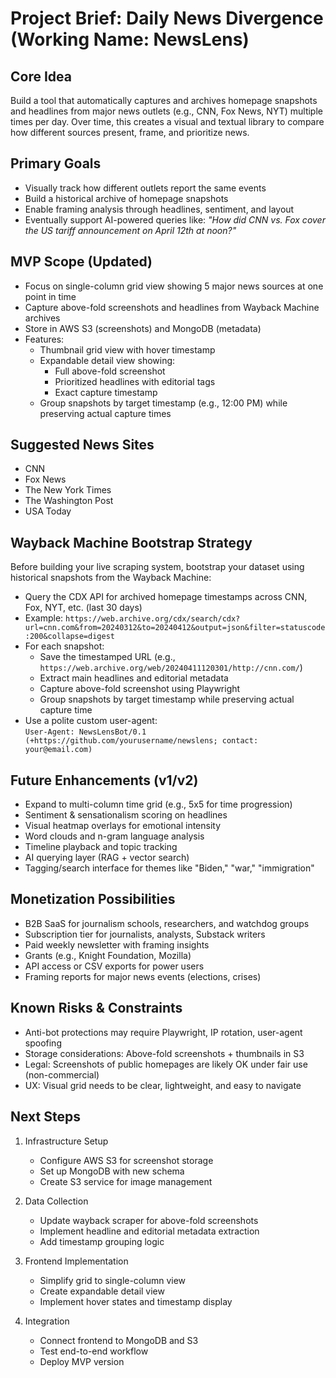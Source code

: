 # Project Brief: Daily News Divergence (Working Name: NewsLens)

## Core Idea
Build a tool that automatically captures and archives homepage snapshots and headlines from major news outlets (e.g., CNN, Fox News, NYT) multiple times per day. Over time, this creates a visual and textual library to compare how different sources present, frame, and prioritize news.

## Primary Goals
- Visually track how different outlets report the same events
- Build a historical archive of homepage snapshots
- Enable framing analysis through headlines, sentiment, and layout
- Eventually support AI-powered queries like:
  *"How did CNN vs. Fox cover the US tariff announcement on April 12th at noon?"*

## MVP Scope (Updated)
- Focus on single-column grid view showing 5 major news sources at one point in time
- Capture above-fold screenshots and headlines from Wayback Machine archives
- Store in AWS S3 (screenshots) and MongoDB (metadata)
- Features:
  - Thumbnail grid view with hover timestamp
  - Expandable detail view showing:
    - Full above-fold screenshot
    - Prioritized headlines with editorial tags
    - Exact capture timestamp
  - Group snapshots by target timestamp (e.g., 12:00 PM) while preserving actual capture times

## Suggested News Sites
- CNN
- Fox News
- The New York Times
- The Washington Post
- USA Today

## Wayback Machine Bootstrap Strategy
Before building your live scraping system, bootstrap your dataset using historical snapshots from the Wayback Machine:

- Query the CDX API for archived homepage timestamps across CNN, Fox, NYT, etc. (last 30 days)
- Example: `https://web.archive.org/cdx/search/cdx?url=cnn.com&from=20240312&to=20240412&output=json&filter=statuscode:200&collapse=digest`
- For each snapshot:
  - Save the timestamped URL (e.g., `https://web.archive.org/web/20240411120301/http://cnn.com/`)
  - Extract main headlines and editorial metadata
  - Capture above-fold screenshot using Playwright
  - Group snapshots by target timestamp while preserving actual capture time
- Use a polite custom user-agent:  
  `User-Agent: NewsLensBot/0.1 (+https://github.com/yourusername/newslens; contact: your@email.com)`

## Future Enhancements (v1/v2)
- Expand to multi-column time grid (e.g., 5x5 for time progression)
- Sentiment & sensationalism scoring on headlines
- Visual heatmap overlays for emotional intensity
- Word clouds and n-gram language analysis
- Timeline playback and topic tracking
- AI querying layer (RAG + vector search)
- Tagging/search interface for themes like "Biden," "war," "immigration"

## Monetization Possibilities
- B2B SaaS for journalism schools, researchers, and watchdog groups
- Subscription tier for journalists, analysts, Substack writers
- Paid weekly newsletter with framing insights
- Grants (e.g., Knight Foundation, Mozilla)
- API access or CSV exports for power users
- Framing reports for major news events (elections, crises)

## Known Risks & Constraints
- Anti-bot protections may require Playwright, IP rotation, user-agent spoofing
- Storage considerations: Above-fold screenshots + thumbnails in S3
- Legal: Screenshots of public homepages are likely OK under fair use (non-commercial)
- UX: Visual grid needs to be clear, lightweight, and easy to navigate

## Next Steps
1. Infrastructure Setup
   - Configure AWS S3 for screenshot storage
   - Set up MongoDB with new schema
   - Create S3 service for image management

2. Data Collection
   - Update wayback scraper for above-fold screenshots
   - Implement headline and editorial metadata extraction
   - Add timestamp grouping logic

3. Frontend Implementation
   - Simplify grid to single-column view
   - Create expandable detail view
   - Implement hover states and timestamp display

4. Integration
   - Connect frontend to MongoDB and S3
   - Test end-to-end workflow
   - Deploy MVP version
